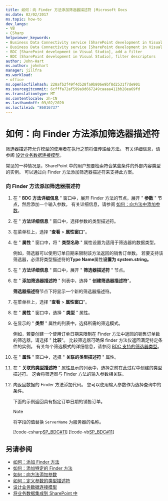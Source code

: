 ```yaml
---
title: 如何：向 Finder 方法添加筛选器描述符 |Microsoft Docs
ms.date: 02/02/2017
ms.topic: how-to
dev_langs:
- VB
- CSharp
helpviewer_keywords:
- Business Data Connectivity service [SharePoint development in Visual Studio], filter descriptors
- Business Data Connectivity service [SharePoint development in Visual Studio], add a filter
- BDC [SharePoint development in Visual Studio], add a filter
- BDC [SharePoint development in Visual Studio], filter descriptors
author: John-Hart
ms.author: johnhart
manager: jillfra
ms.workload:
- office
ms.openlocfilehash: 228afb2f49f4d528fa9b806e9bf8d2531f7de901
ms.sourcegitcommit: 6cfffa72af599a9d667249caaaa411bb28ea69fd
ms.translationtype: MT
ms.contentlocale: zh-CN
ms.lasthandoff: 09/02/2020
ms.locfileid: "86016737"
---
```

# <a name="how-to-add-a-filter-descriptor-to-a-finder-method"></a>如何：向 Finder 方法添加筛选器描述符
  筛选器描述符允许模型的使用者在执行之前将值传递给方法。 有关详细信息，请参阅 [设计业务数据连接模型](../sharepoint/designing-a-business-data-connectivity-model.md)。

 常见的一种情况是，SharePoint 中的用户想要检索符合某些条件的外部内容类型的实例。 可以通过向 Finder 方法添加筛选器描述符来支持此方案。

### <a name="to-add-a-filter-descriptor-to-a-finder-method"></a>向 Finder 方法添加筛选器描述符

1. 在 " **BDC 方法详细信息** " 窗口中，展开 Finder 方法的节点，展开 " **参数** " 节点，然后添加一个输入参数。 有关详细信息，请参阅 [如何：向方法中添加参数](../sharepoint/how-to-add-a-parameter-to-a-method.md)。

2. 在 " **方法详细信息** " 窗口中，选择参数的类型描述符。

3. 在菜单栏上，选择 "**查看**  >  **属性窗口**"。

4. 在 " **属性** " 窗口中，将 " **类型名称** " 属性设置为适用于筛选器的数据类型。

     例如，筛选器可以使用订单日期来限制该方法返回的销售订单数。 若要支持该筛选器，必须将类型描述符的**Type Name**属性**设置为 system.string。**

5. 在 " **方法详细信息** " 窗口中，展开 " **筛选器描述符** " 节点。

6. 在 " **添加筛选器描述符** " 列表中，选择 " **创建筛选器描述符**"。

     **筛选器描述符**节点下将显示一个新的筛选器描述符。

7. 在菜单栏上，选择 "**查看**  >  **属性窗口**"。

8. 在 " **属性** " 窗口中，选择 " **类型** " 属性。

9. 在显示的 " **类型** " 属性的列表中，选择所需的筛选模式。

     例如，若要创建一个使用订单日期来限制在 Finder 方法中返回的销售订单数的筛选器，请选择 " **比较**"。 比较筛选器可确保 finder 方法仅返回满足特定条件的实例。 有关每个筛选模式的详细信息，请参阅 [BDC 支持的筛选器类型](/previous-versions/office/developer/sharepoint-2010/ee556392(v=office.14))。

10. 在 " **属性** " 窗口中，选择 " **关联的类型描述符** " 属性。

11. 在 " **关联的类型描述符** " 属性显示的列表中，选择之前在此过程中创建的类型描述符。 这会将筛选器与 Finder 方法的输入参数相关联。

12. 向返回数据的 Finder 方法添加代码。 您可以使用输入参数作为选择查询中的条件。

     下面的示例返回具有指定订单日期的销售订单。

    > [!NOTE]
    > 将字段的值替换 `ServerName` 为服务器的名称。

     [!code-csharp[SP_BDC#11](../sharepoint/codesnippet/CSharp/SP_BDC/bdcmodel1/salesorderservice.cs#11)]
     [!code-vb[SP_BDC#11](../sharepoint/codesnippet/VisualBasic/sp_bdc/bdcmodel1/salesorderservice.vb#11)]

## <a name="see-also"></a>另请参阅
- [如何：添加 Finder 方法](../sharepoint/how-to-add-a-finder-method.md)
- [如何：添加特定的 Finder 方法](../sharepoint/how-to-add-a-specific-finder-method.md)
- [如何：向方法添加参数](../sharepoint/how-to-add-a-parameter-to-a-method.md)
- [如何：定义参数的类型描述符](../sharepoint/how-to-define-the-type-descriptor-of-a-parameter.md)
- [设计业务数据连接模型](../sharepoint/designing-a-business-data-connectivity-model.md)
- [将业务数据集成到 SharePoint 中](../sharepoint/integrating-business-data-into-sharepoint.md)
